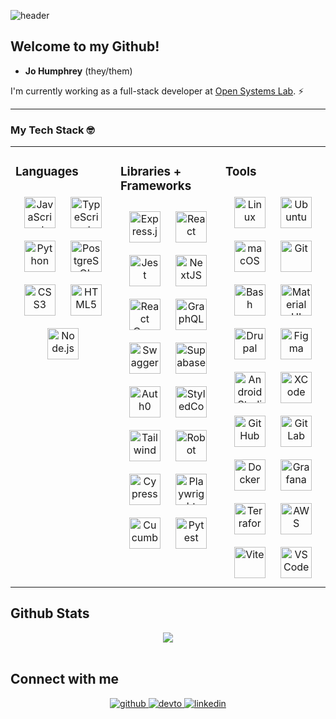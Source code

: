 ![header](https://capsule-render.vercel.app/api?type=slice&height=200&color=gradient&section=header&text=Hello!%20👋%20I'm%20Jo.&fontSize=40&animation=fadeIn&fontAlignY=40&fontAlign=80)

## Welcome to my Github! 

- **Jo Humphrey** (they/them)

I'm currently working as a full-stack developer at [Open Systems Lab](https://github.com/theopensystemslab/). ⚡

---

### My Tech Stack 🤓
<table><tr><td valign="top" width="33%">

### Languages  
<div align="center">  
<img style="margin: 10px" src="https://profilinator.rishav.dev/skills-assets/javascript-original.svg" alt="JavaScript" height="50" />  
<img style="margin: 10px" src="https://raw.githubusercontent.com/marwin1991/profile-technology-icons/refs/heads/main/icons/typescript.png" alt="TypeScript" height="50" />  
<img style="margin: 10px" src="https://profilinator.rishav.dev/skills-assets/python-original.svg" alt="Python" height="50" />  
<img style="margin: 10px" src="https://profilinator.rishav.dev/skills-assets/postgresql-original-wordmark.svg" alt="PostgreSQL" height="50" />  
<img style="margin: 10px" src="https://profilinator.rishav.dev/skills-assets/css3-original-wordmark.svg" alt="CSS3" height="50" />  
<img style="margin: 10px" src="https://profilinator.rishav.dev/skills-assets/html5-original-wordmark.svg" alt="HTML5" height="50" />  
<img style="margin: 10px" src="https://profilinator.rishav.dev/skills-assets/nodejs-original-wordmark.svg" alt="Node.js" height="50" />  
</div>

</td><td valign="top" width="33%">

### Libraries + Frameworks  
<div align="center">  
<img style="margin: 10px" src="https://raw.githubusercontent.com/marwin1991/profile-technology-icons/refs/heads/main/icons/express.png" alt="Express.js" height="50" />  
<img style="margin: 10px" src="https://profilinator.rishav.dev/skills-assets/react-original-wordmark.svg" alt="React" height="50" />  
<img style="margin: 10px" src="https://raw.githubusercontent.com/marwin1991/profile-technology-icons/refs/heads/main/icons/jest.png" alt="Jest" height="50" />  
<img style="margin: 10px" src="https://raw.githubusercontent.com/marwin1991/profile-technology-icons/refs/heads/main/icons/next_js.png" alt="NextJS" height="50" />
<img style="margin: 10px" src="https://raw.githubusercontent.com/marwin1991/profile-technology-icons/refs/heads/main/icons/react_query.png" alt="React Query" height="50" />
<img style="margin: 10px" src="https://raw.githubusercontent.com/marwin1991/profile-technology-icons/refs/heads/main/icons/graphql.png" alt="GraphQL" height="50" />
<img style="margin: 10px" src="https://raw.githubusercontent.com/marwin1991/profile-technology-icons/refs/heads/main/icons/swagger.png" alt="Swagger" height="50" />
<img style="margin: 10px" src="https://raw.githubusercontent.com/marwin1991/profile-technology-icons/refs/heads/main/icons/supabase.png" alt="Supabase" height="50" />
<img style="margin: 10px" src="https://raw.githubusercontent.com/marwin1991/profile-technology-icons/refs/heads/main/icons/auth0.png" alt="Auth0" height="50" />
<img style="margin: 10px" src="https://external-content.duckduckgo.com/iu/?u=https%3A%2F%2Fraw.githubusercontent.com%2Fstyled-components%2Fbrand%2Fmaster%2Fstyled-components.png&f=1&nofb=1" alt="StyledComponents" height="50" />
<img style="margin: 10px" src="https://raw.githubusercontent.com/marwin1991/profile-technology-icons/refs/heads/main/icons/tailwind_css.png" alt="Tailwind" height="50" />
<img style="margin: 10px" src="https://external-content.duckduckgo.com/iu/?u=https%3A%2F%2Favatars3.githubusercontent.com%2Fu%2F574284%3Fv%3D3&f=1&nofb=1" alt="Robot" height="50" />
<img style="margin: 10px" src="https://external-content.duckduckgo.com/iu/?u=https%3A%2F%2Fd2eip9sf3oo6c2.cloudfront.net%2Ftags%2Fimages%2F000%2F001%2F217%2Fthumb%2Fcypress.png&f=1&nofb=1" alt="Cypress" height="50" />
<img style="margin: 10px" src="https://raw.githubusercontent.com/marwin1991/profile-technology-icons/refs/heads/main/icons/playwright.png" alt="Playwright" height="50" />
<img style="margin: 10px" src="https://raw.githubusercontent.com/marwin1991/profile-technology-icons/refs/heads/main/icons/cucumber.png" alt="Cucumber" height="50" />
<img style="margin: 10px" src="https://raw.githubusercontent.com/marwin1991/profile-technology-icons/refs/heads/main/icons/pytest.png" alt="Pytest" height="50" />
</div>

</td><td valign="top" width="33%">

### Tools  
<div align="center">  
<img style="margin: 10px" src="https://profilinator.rishav.dev/skills-assets/linux-original.svg" alt="Linux" height="50" />  
<img style="margin: 10px" src="https://raw.githubusercontent.com/marwin1991/profile-technology-icons/refs/heads/main/icons/ubuntu.png" alt="Ubuntu" height="50" />  
<img style="margin: 10px" src="https://raw.githubusercontent.com/marwin1991/profile-technology-icons/refs/heads/main/icons/macos.png" alt="macOS" height="50" />    
<img style="margin: 10px" src="https://profilinator.rishav.dev/skills-assets/git-scm-icon.svg" alt="Git" height="50" />  
<img style="margin: 10px" src="https://profilinator.rishav.dev/skills-assets/gnu_bash-icon.svg" alt="Bash" height="50" />  
<img style="margin: 10px" src="https://raw.githubusercontent.com/marwin1991/profile-technology-icons/refs/heads/main/icons/material_ui.png" alt="Material UI" height="50" />  
<img style="margin: 10px" src="https://external-content.duckduckgo.com/iu/?u=https%3A%2F%2Flofrev.net%2Fwp-content%2Fphotos%2F2016%2F07%2Fdrupal_logo_2-896x1024.png&f=1&nofb=1" alt="Drupal" height="50" />
<img style="margin: 10px" src="https://profilinator.rishav.dev/skills-assets/figma-icon.svg" alt="Figma" height="50" />   
<img style="margin: 10px" src="https://raw.githubusercontent.com/marwin1991/profile-technology-icons/refs/heads/main/icons/android_studio.png" alt="Android Studio" height="50" />  
<img style="margin: 10px" src="https://raw.githubusercontent.com/marwin1991/profile-technology-icons/refs/heads/main/icons/xcode.png" alt="XCode" height="50" />  
<img style="margin: 10px" src="https://raw.githubusercontent.com/marwin1991/profile-technology-icons/refs/heads/main/icons/github.png" alt="GitHub" height="50" />  
<img style="margin: 10px" src="https://profilinator.rishav.dev/skills-assets/gitlab.svg" alt="GitLab" height="50" />  
<img style="margin: 10px" src="https://raw.githubusercontent.com/marwin1991/profile-technology-icons/refs/heads/main/icons/docker.png" alt="Docker" height="50" />  
<img style="margin: 10px" src="https://raw.githubusercontent.com/marwin1991/profile-technology-icons/refs/heads/main/icons/grafana.png" alt="Grafana" height="50" />  
<img style="margin: 10px" src="https://raw.githubusercontent.com/marwin1991/profile-technology-icons/refs/heads/main/icons/terraform.png" alt="Terraform" height="50" />  
<img style="margin: 10px" src="https://raw.githubusercontent.com/marwin1991/profile-technology-icons/refs/heads/main/icons/aws.png" alt="AWS" height="50" />  
<img style="margin: 10px" src="https://external-content.duckduckgo.com/iu/?u=https%3A%2F%2Fres.cloudinary.com%2Fpracticaldev%2Fimage%2Ffetch%2Fs--bp9HIjTK--%2Fc_limit%252Cf_auto%252Cfl_progressive%252Cq_auto%252Cw_880%2Fhttps%3A%2F%2Fdev-to-uploads.s3.amazonaws.com%2Fuploads%2Farticles%2F77ripvyhwi6xl0gqkvj9.png&f=1&nofb=1" alt="Vite" height="50" />
<img style="margin: 10px" src="https://external-content.duckduckgo.com/iu/?u=https%3A%2F%2Fuser-images.githubusercontent.com%2F674621%2F71187801-14e60a80-2280-11ea-94c9-e56576f76baf.png&f=1&nofb=1" alt="VSCode" height="50" />
</div>

</td></tr></table>  


## Github Stats  
<div align="center"><img src="https://github-readme-stats.vercel.app/api/top-langs/?username=jamdelion&hide_border=true&layout=compact" align="center" /></div>  

<br/>  

## Connect with me  
<div align="center">
<a href="https://github.com/jamdelion" target="_blank">
<img src=https://img.shields.io/badge/github-%2324292e.svg?&style=for-the-badge&logo=github&logoColor=white alt=github style="margin-bottom: 5px;" />
</a>
<a href="https://jo.hashnode.dev" target="_blank">
<img src=https://img.shields.io/badge/hashnode-%2308090A.svg?&style=for-the-badge&logo=hashnode&logoColor=white alt=devto style="margin-bottom: 5px;" />
</a>
<a href="https://linkedin.com/in/jo-humphrey" target="_blank">
<img src=https://img.shields.io/badge/linkedin-%231E77B5.svg?&style=for-the-badge&logo=linkedin&logoColor=white alt=linkedin style="margin-bottom: 5px;" />
</a>
</div>  
  

<br/>  



